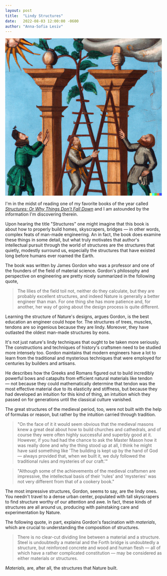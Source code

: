 ```yaml
---
layout: post
title:  "Lindy Structures"
date:   2022-08-03 12:00:00 -0600
author: "Anna-Sofia Lesiv"
---
```

![beanstalk](/assets/beanstalk.jpg)

I'm in the midst of reading one of my favorite books of the year called *[Structures: Or Why Things Don't Fall Down](https://www.amazon.com/Structures-Things-Dont-Fall-Down/dp/0306812835/ref=asc_df_0306812835/?tag=hyprod-20&linkCode=df0&hvadid=312126345020&hvpos=&hvnetw=g&hvrand=2317327325391690922&hvpone=&hvptwo=&hvqmt=&hvdev=c&hvdvcmdl=&hvlocint=&hvlocphy=9067609&hvtargid=pla-433805920483&psc=1)* and I am astounded by the information I'm discovering therein.

Upon hearing the title "Structures" one might imagine that this book is about how to properly build homes, skyscrapers, bridges — in other words, complex feats of man-made engineering. An in fact, the book does examine these things in some detail, but what truly motivates that author's intellectual pursuit through the world of structures are the structures that quietly, modestly surround us, especially the structures that have existed long before humans ever roamed the Earth.

The book was written by James Gordon who was a professor and one of the founders of the field of material science. Gordon's philosophy and perspective on engineering are pretty nicely summarized in the following quote,

>The lilies of the field toil not, neither do they calculate, but they are probably excellent structures, and indeed Nature is generally a better engineer than man. For one thing she has more patience and, for another, her way of going about the design process is quite different.

Learning the structure of Nature's designs, argues Gordon, is the best education an engineer could hope for. The structures of trees, muscles, tendons are so ingenious because they are lindy. Moreover, they have outlasted the oldest man-made structures by eons.

It's not just nature's lindy techniques that ought to be taken more seriously. The constructions and techniques of history's craftsmen need to be studied more intensely too. Gordon maintains that modern engineers have a lot to learn from the traditional and mysterious techniques that were employed for centuries by builders and artisans. 

He describes how the Greeks and Romans figured out to build incredibly powerful bows and catapults from efficient natural materials like tendon — not because they could mathematically determine that tendon was the most effective material due to its elasticity and stiffness, but because they had developed an intuition for this kind of thing, an intuition which they passed on for generations until the classical culture vanished.

The great structures of the medieval period, too, were not built with the help of formulas or reason, but rather by the intuition carried through tradition.

>"On the face of it it would seem obvious that the medieval masons knew a great deal about how to build churches and cathedrals, and of course they were often highly successful and superbly good at it. However, if you had had the chance to ask the Master Mason how it was really done and why the thing stood up at all, I think he might have said something like 'The building is kept up by the hand of God — always provided that, when we built it, we duly followed the traditional rules and mysteries of our craft.'"

>"Although some of the achievements of the medieval craftsmen are impressive, the intellectual basis of their 'rules' and 'mysteries' was not very different from that of a cookery book."

The most impressive structures, Gordon, seems to say, are the lindy ones. You needn't travel to a dense urban center, populated with tall skyscrapers to find structure worthy of our attention and awe. In fact, these kinds of structures are all around us, producing with painstaking care and experimentation by Nature. 

The following quote, in part, explains Gordon's fascination with *materials*, which are crucial to understanding the composition of structures. 

> There is no clear-cut dividing line between a material and a structure. Steel is undoubtedly a material and the Forth bridge is undoubtedly a structure, but reinforced concrete and wood and human flesh — all of which have a rather complicated constitution — may be considered as either materials or structures.

*Materials,* are, after all, the structures that Nature built.